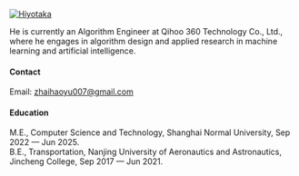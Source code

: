 [![Hiyotaka](https://img.shields.io/badge/Hiyotaka-github-blue?logo=github)](https://github.com/Hiyotaka)

He is currently an Algorithm Engineer at Qihoo 360 Technology Co., Ltd., where he engages in algorithm design and applied research in machine learning and artificial intelligence.
#### Contact
Email: zhaihaoyu007@gmail.com
#### Education
M.E., Computer Science and Technology, Shanghai Normal University, Sep 2022 — Jun 2025.\
B.E., Transportation, Nanjing University of Aeronautics and Astronautics, Jincheng College, Sep 2017 — Jun 2021.